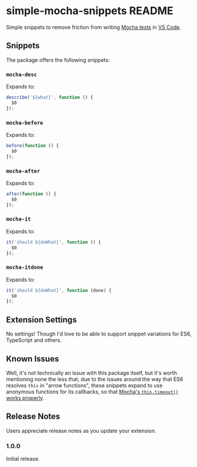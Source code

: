 # simple-mocha-snippets README

Simple snippets to remove friction from writing [Mocha tests](http://mochajs.org) in [VS Code](https://code.visualstudio.com).


## Snippets

The package offers the following snippets:


### `mocha-desc`

Expands to:

```js
describe('${what}', function () {
  $0
});
```


### `mocha-before`

Expands to:

```js
before(function () {
  $0
});
```


### `mocha-after`

Expands to:

```js
after(function () {
  $0
});
```


### `mocha-it`

Expands to:

```js
it('should ${doWhat}', function () {
  $0
});
```


### `mocha-itdone`

Expands to:

```js
it('should ${doWhat}', function (done) {
  $0
});
```


## Extension Settings

No settings!  Though I'd love to be able to support snippet variations for ES6,
TypeScript and others.


## Known Issues

Well, it's not technically an issue with this package itself, but it's worth
mentioning none the less that, due to the issues around the way that ES6
resolves `this` in "arrow functions", these snippets expand to use anonymous
functions for its callbacks, so that
[Mocha's `this.timeout()` works properly](http://mochajs.org/#arrow-functions).


## Release Notes

Users appreciate release notes as you update your extension.

### 1.0.0

Initial release.

